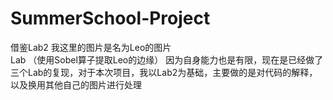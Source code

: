 # SummerSchool-Project


借鉴Lab2  我这里的图片是名为Leo的图片  
Lab （使用Sobel算子提取Leo的边缘）
因为自身能力也是有限，现在是已经做了三个Lab的复现，对于本次项目，我以Lab2为基础，主要做的是对代码的解释，以及换用其他自己的图片进行处理
